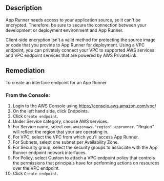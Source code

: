 ## Description

App Runner needs access to your application source, so it can't be encrypted. Therefore, be sure to secure the connection between your development or deployment environment and App Runner.

Client-side encryption isn't a valid method for protecting the source image or code that you provide to App Runner for deployment. Using a VPC endpoint, you can privately connect your VPC to supported AWS services and VPC endpoint services that are powered by AWS PrivateLink.

## Remediation

To create an interface endpoint for an App Runner

### From the Console:

1. Login to the AWS Console using https://console.aws.amazon.com/vpc/
2. On the left hand side, click Endpoints.
3. Click `Create endpoint`.
4. Under Service category, choose AWS services.
5. For Service name, select `com.amazonaws."region".apprunner`. "Region" will
reflect the region that your are operating in.
6. For VPC, select the VPC from which you'll access App Runner.
7. For Subnets, select one subnet per Availability Zone.
8. For Security group, select the security groups to associate with the App Runner
endpoint network interfaces.
9. For Policy, select Custom to attach a VPC endpoint policy that controls the
permissions that principals have for performing actions on resources over the
VPC endpoint.
10. Click `Create endpoint`.